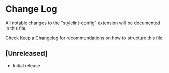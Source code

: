 # Change Log

All notable changes to the "stylelint-config" extension will be documented in this file.

Check [Keep a Changelog](http://keepachangelog.com/) for recommendations on how to structure this file.

## [Unreleased]

- Initial release